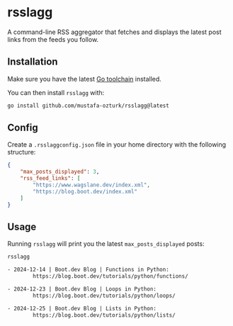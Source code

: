 # rsslagg

A command-line RSS aggregator that fetches and displays the latest post 
links from the feeds you follow.

## Installation

Make sure you have the latest [Go toolchain](https://golang.org/dl/) installed. 

You can then install `rsslagg` with:

```bash
go install github.com/mustafa-ozturk/rsslagg@latest
```

## Config

Create a `.rsslaggconfig.json` file in your home directory with the following structure:

```json
{
    "max_posts_displayed": 3,
    "rss_feed_links": [
        "https://www.wagslane.dev/index.xml",
        "https://blog.boot.dev/index.xml"
    ]
}

```

## Usage

Running `rsslagg` will print you the latest `max_posts_displayed` posts:

```txt
rsslagg

- 2024-12-14 | Boot.dev Blog | Functions in Python:
        https://blog.boot.dev/tutorials/python/functions/

- 2024-12-23 | Boot.dev Blog | Loops in Python:
        https://blog.boot.dev/tutorials/python/loops/

- 2024-12-25 | Boot.dev Blog | Lists in Python:
        https://blog.boot.dev/tutorials/python/lists/
```


